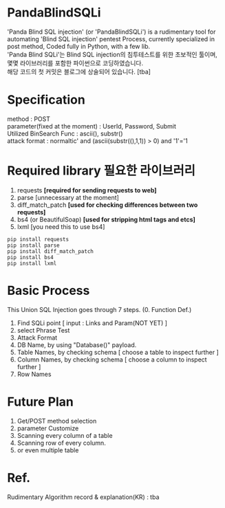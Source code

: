 # PandaBlindSQLi
'Panda Blind SQL injection' (or 'PandaBlindSQLi') is a rudimentary tool for automating 'Blind SQL injection' pentest Process, currently specialized in post method, Coded fully in Python, with a few lib.<br/>
'Panda Blind SQLi'는 Blind SQL injection의 침투테스트를 위한 초보적인 툴이며, 몇몇 라이브러리를 포함한 파이썬으로 코딩하였습니다.<br/>
해당 코드의 첫 커밋은 블로그에 상술되어 있습니다. [tba]<br/>

# Specification
method : POST
<br/>parameter(fixed at the moment) : UserId, Password, Submit
<br/>Utilized BinSearch Func : ascii(), substr()
<br/>attack format : normaltic' and (ascii(substr((),1,1)) > 0) and '1'='1


# Required library 필요한 라이브러리
1. requests                **[required for sending requests to web]**
2. parse                   [unnecessary at the moment]
3. diff_match_patch        **[used for checking differences between two requests]**
4. bs4 (or BeautifulSoap)  **[used for stripping html tags and etcs]**
5. lxml                    [you need this to use bs4]

~~~
pip install requests
pip install parse
pip install diff_match_patch
pip install bs4
pip install lxml
~~~

# Basic Process
This Union SQL Injection goes through 7 steps.
(0. Function Def.)
1. Find SQLi point [ input : Links and Param(NOT YET) ]
2. select Phrase Test 
3. Attack Format 
4. DB Name, by using "Database()" payload.
5. Table Names, by checking schema [ choose a table to inspect further ]
6. Column Names, by checking schema [ choose a column to inspect further ]
7. Row Names 


# Future Plan
1. Get/POST method selection
2. parameter Customize
3. Scanning every column of a table
4. Scanning row of every column.
5. or even multiple table

# Ref.
Rudimentary Algorithm record & explanation(KR) : tba
